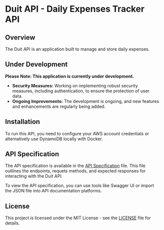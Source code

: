 # Duit API - Daily Expenses Tracker API

## Overview
The Duit API is an application built to manage and store daily expenses.

## Under Development
**Please Note: This application is currently under development.**
- **Security Measures:** Working on implementing robust security measures,
including authentication, to ensure the protection of user data.
- **Ongoing Improvements:** The development is ongoing, and new features
and enhancements are regularly being added.

## Installation
To run this API, you need to configure your AWS account credentials or
alternatively use DynamoDB locally with Docker. 

## API Specification
The API specification is available in the [API Specification](oas.yaml) file.
This file outlines the endpoints, requets methods, and expected responses for
interacting with the Duit API.

To view the API specification, you can use tools like Swagger UI or import the
JSON file into API documentation platforms.

## License
This project is licensed under the MIT License - see the [LICENSE](LICENSE) file
for details.